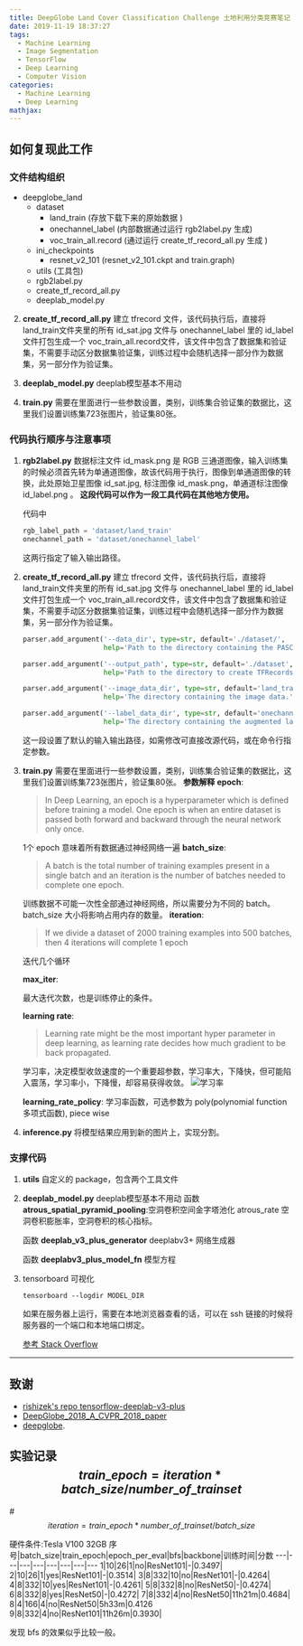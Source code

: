 ```yaml
---
title: DeepGlobe Land Cover Classification Challenge 土地利用分类竞赛笔记
date: 2019-11-19 18:37:27
tags:
  - Machine Learning
  - Image Segmentation
  - TensorFlow
  - Deep Learning
  - Computer Vision
categories:
  - Machine Learning
  - Deep Learning
mathjax:
---
```

## 如何复现此工作

### 文件结构组织


* deepglobe_land
  * dataset
    * land_train  (存放下载下来的原始数据 )
    * onechannel_label (内部数据通过运行 rgb2label.py 生成)
    * voc_train_all.record (通过运行 create_tf_record_all.py 生成 )
  * ini_checkpoints
      * resnet_v2_101  (resnet_v2_101.ckpt and train.graph)
  * utils (工具包)
  * rgb2label.py
  * create_tf_record_all.py
  * deeplab_model.py


2. **create_tf_record_all.py**  建立 tfrecord 文件，该代码执行后，直接将 land_train文件夹里的所有 id_sat.jpg 文件与 onechannel_label 里的 id_label 文件打包生成一个 voc_train_all.record文件，该文件中包含了数据集和验证集，不需要手动区分数据集验证集，训练过程中会随机选择一部分作为数据集，另一部分作为验证集。

3. **deeplab_model.py**  deeplab模型基本不用动

4. **train.py** 需要在里面进行一些参数设置，类别，训练集合验证集的数据比，这里我们设置训练集723张图片，验证集80张。

### 代码执行顺序与注意事项

1. **rgb2label.py** 数据标注文件 id_mask.png 是 RGB 三通道图像，输入训练集的时候必须首先转为单通道图像，故该代码用于执行，图像到单通道图像的转换，此处原始卫星图像 id_sat.jpg, 标注图像 id_mask.png，单通道标注图像 id_label.png 。  **这段代码可以作为一段工具代码在其他地方使用。**

   代码中
   ```python
   rgb_label_path = 'dataset/land_train'
   onechannel_path = 'dataset/onechannel_label'
   ```
   这两行指定了输入输出路径。


2. **create_tf_record_all.py**  建立 tfrecord 文件，该代码执行后，直接将 land_train文件夹里的所有 id_sat.jpg 文件与 onechannel_label 里的 id_label 文件打包生成一个 voc_train_all.record文件，该文件中包含了数据集和验证集，不需要手动区分数据集验证集，训练过程中会随机选择一部分作为数据集，另一部分作为验证集。
    ```python
    parser.add_argument('--data_dir', type=str, default='./dataset/',
                        help='Path to the directory containing the PASCAL VOC data.')

    parser.add_argument('--output_path', type=str, default='./dataset',
                        help='Path to the directory to create TFRecords outputs.')

    parser.add_argument('--image_data_dir', type=str, default='land_train',
                        help='The directory containing the image data.')

    parser.add_argument('--label_data_dir', type=str, default='onechannel_label',
                        help='The directory containing the augmented label data.')
    ```

    这一段设置了默认的输入输出路径，如需修改可直接改源代码，或在命令行指定参数。



3. **train.py** 需要在里面进行一些参数设置，类别，训练集合验证集的数据比，这里我们设置训练集723张图片，验证集80张。
    **参数解释**
    **epoch**:
    > In Deep Learning, an epoch is a hyperparameter which is defined before training a model. One epoch is when an entire dataset is passed both forward and backward through the neural network only once.

    1个 epoch 意味着所有数据通过神经网络一遍
    **batch_size**:
    > A batch is the total number of training examples present in a single batch and an iteration is the number of batches needed to complete one epoch.

    训练数据不可能一次性全部通过神经网络，所以需要分为不同的 batch。batch_size 大小将影响占用内存的数量。
    **iteration**:
    > If we divide a dataset of 2000 training examples into 500 batches, then 4 iterations will complete 1 epoch

    迭代几个循环

    **max_iter**:

    最大迭代次数，也是训练停止的条件。

    **learning rate**:
    > Learning rate might be the most important hyper parameter in deep learning, as learning rate decides how much gradient to be back propagated.

    学习率，决定模型收敛速度的一个重要超参数，学习率大，下降快，但可能陷入震荡，学习率小，下降慢，却容易获得收敛。
    ![学习率](https://i.loli.net/2019/11/20/jpqVeSfFwrgkBO5.png)

    **learning_rate_policy**:
    学习率函数，可选参数为 poly(polynomial function 多项式函数), piece wise


4. **inference.py** 将模型结果应用到新的图片上，实现分割。

### 支撑代码
1. **utils** 自定义的 package，包含两个工具文件


2. **deeplab_model.py**  deeplab模型基本不用动 函数
**atrous_spatial_pyramid_pooling**:空洞卷积空间金字塔池化 atrous_rate 空洞卷积膨胀率，空洞卷积的核心指标。

    函数 **deeplab_v3_plus_generator** deeplabv3+ 网络生成器

    函数 **deeplabv3_plus_model_fn** 模型方程

3. tensorboard 可视化

    ```
    tensorboard --logdir MODEL_DIR
    ```
    如果在服务器上运行，需要在本地浏览器查看的话，可以在 ssh 链接的时候将服务器的一个端口和本地端口绑定。

    [参考 Stack Overflow](https://stackoverflow.com/questions/37987839/how-can-i-run-tensorboard-on-a-remote-server)


---
## 致谢
- [rishizek's repo tensorflow-deeplab-v3-plus](https://github.com/rishizek/tensorflow-deeplab-v3-plus)
- [DeepGlobe_2018_A_CVPR_2018_paper](http://openaccess.thecvf.com/content_cvpr_2018_workshops/w4/html/Demir_DeepGlobe_2018_A_CVPR_2018_paper.html)
- [deepglobe](http://deepglobe.org/).

## 实验记录 $$train\_epoch = iteration * batch\_size / number\_of\_trainset$$
#$$iteration = train\_epoch * number\_of\_trainset / batch\_size $$


硬件条件:Tesla V100  32GB
序号|batch_size|train_epoch|epoch_per_eval|bfs|backbone|训练时间|分数
---|---|---|---|---|---|---|---
1|10|26|1|no|ResNet101|-|0.3497|
2|10|26|1|yes|ResNet101|-|0.3514|
3|8|332|10|no|ResNet101|-|0.4264|
4|8|332|10|yes|ResNet101|-|0.4261|
5|8|332|8|no|ResNet50|-|0.4274|
6|8|332|8|yes|ResNet50|-|0.4272|
7|8|332|4|no|ResNet50|11h21m|0.4684|
8|4|166|4|no|ResNet50|5h33m|0.4126
9|8|332|4|no|ResNet101|11h26m|0.3930|


发现 bfs 的效果似乎比较一般。

